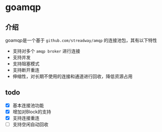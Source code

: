 # goamqp

## 介绍

goamqp是一个基于 `github.com/streadway/amqp` 的连接池包，其有以下特性

- 支持对多个 `amqp broker` 进行连接
- 支持并发
- 支持阻塞模式
- 支持断开重连
- 伸缩性，对长期不使用的连接和通道进行回收，降低资源占用

## todo

- [x] 基本连接池功能
- [x] 增加对Block的支持
- [x] 支持连接重连
- [ ] 支持空闲自动回收
